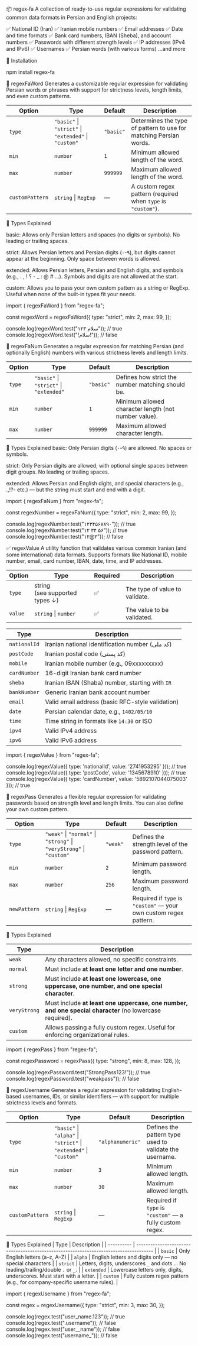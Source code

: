 📦 regex‑fa
A collection of ready-to-use regular expressions for validating common data formats in Persian and English projects:

✅ National ID (Iran)
✅ Iranian mobile numbers
✅ Email addresses
✅ Date and time formats
✅ Bank card numbers, IBAN (Sheba), and account numbers
✅ Passwords with different strength levels
✅ IP addresses (IPv4 and IPv6)
✅ Usernames
✅ Persian words (with various forms)
...and more

🚀 Installation

npm install regex-fa


🧠 regexFaWord
Generates a customizable regular expression for validating Persian words or phrases with support for strictness levels, length limits, and even custom patterns.

| Option          | Type                                                  | Default   | Description                                                       |
| --------------- | ----------------------------------------------------- | --------- | ----------------------------------------------------------------- |
| `type`          | `"basic"` \| `"strict"` \| `"extended"` \| `"custom"` | `"basic"` | Determines the type of pattern to use for matching Persian words. |
| `min`           | `number`                                              | `1`       | Minimum allowed length of the word.                               |
| `max`           | `number`                                              | `999999`  | Maximum allowed length of the word.                               |
| `customPattern` | `string` \| `RegExp`                                  | —         | A custom regex pattern (required when `type` is `"custom"`).      |


📘 Types Explained

basic:
Allows only Persian letters and spaces (no digits or symbols). No leading or trailing spaces.

strict:
Allows Persian letters and Persian digits (۰-۹), but digits cannot appear at the beginning. Only space between words is allowed.

extended:
Allows Persian letters, Persian and English digits, and symbols (e.g., . , ! ؟ - _ : @ # ...). Symbols and digits are not allowed at the start.

custom:
Allows you to pass your own custom pattern as a string or RegExp. Useful when none of the built-in types fit your needs.

<!-- example-start -->

import { regexFaWord } from "regex-fa";

const regexWord = regexFaWord({
  type: "strict",
  min: 2,
  max: 99,
});

console.log(regexWord.test("سلام ۱۲۳")); // true
console.log(regexWord.test("!سلام!"));   // false

<!-- example-end -->

🔢 regexFaNum
Generates a regular expression for matching Persian (and optionally English) numbers with various strictness levels and length limits.

| Option | Type                                    | Default   | Description                                          |
| ------ | --------------------------------------- | --------- | ---------------------------------------------------- |
| `type` | `"basic"` \| `"strict"` \| `"extended"` | `"basic"` | Defines how strict the number matching should be.    |
| `min`  | `number`                                | `1`       | Minimum allowed character length (not number value). |
| `max`  | `number`                                | `999999`  | Maximum allowed character length.                    |


📘 Types Explained
basic:
Only Persian digits (۰-۹) are allowed. No spaces or symbols.

strict:
Only Persian digits are allowed, with optional single spaces between digit groups. No leading or trailing spaces.

extended:
Allows Persian and English digits, and special characters (e.g., .,!?- etc.) — but the string must start and end with a digit.

<!-- example-start -->

import { regexFaNum } from "regex-fa";

const regexNumber = regexFaNum({
  type: "strict",
  min: 2,
  max: 99,
});

console.log(regexNumber.test("۱۲۳۴۵۶۷۸۹۰")); // true
console.log(regexNumber.test("۱۲ ۳۴ ۵۶"));   // true
console.log(regexNumber.test("۱۲@۳"));       // false

<!-- example-end -->

✅ regexValue
A utility function that validates various common Iranian (and some international) data formats. Supports formats like National ID, mobile number, email, card number, IBAN, date, time, and IP addresses.

| Option  | Type                               | Required | Description                    |
| ------- | ---------------------------------- | -------- | ------------------------------ |
| `type`  | string<br/>(see supported types ↓) | ✅        | The type of value to validate. |
| `value` | `string` \| `number`               | ✅        | The value to be validated.     |


| Type         | Description                                      |
| ------------ | ------------------------------------------------ |
| `nationalId` | Iranian national identification number (کد ملی)  |
| `postCode`   | Iranian postal code (کد پستی)                    |
| `mobile`     | Iranian mobile number (e.g., 09xxxxxxxxx)        |
| `cardNumber` | 16-digit Iranian bank card number                |
| `sheba`      | Iranian IBAN (Shaba) number, starting with `IR`  |
| `bankNumber` | Generic Iranian bank account number              |
| `email`      | Valid email address (basic RFC-style validation) |
| `date`       | Persian calendar date, e.g., `1402/05/10`        |
| `time`       | Time string in formats like `14:30` or ISO       |
| `ipv4`       | Valid IPv4 address                               |
| `ipv6`       | Valid IPv6 address                               |


<!-- example-start -->
import { regexValue } from "regex-fa";

console.log(regexValue({ type: 'nationalId', value: '2741953295' })); // true
console.log(regexValue({ type: 'postCode', value: '1345678910' }));   // true
console.log(regexValue({ type: 'cardNumber', value: '5892107044075003' })); // true

<!-- example-end -->

🔐 regexPass
Generates a flexible regular expression for validating passwords based on strength level and length limits. You can also define your own custom pattern.

| Option       | Type                                                                 | Default  | Description                                                       |
| ------------ | -------------------------------------------------------------------- | -------- | ----------------------------------------------------------------- |
| `type`       | `"weak"` \| `"normal"` \| `"strong"` \| `"veryStrong"` \| `"custom"` | `"weak"` | Defines the strength level of the password pattern.               |
| `min`        | `number`                                                             | `2`      | Minimum password length.                                          |
| `max`        | `number`                                                             | `256`    | Maximum password length.                                          |
| `newPattern` | `string` \| `RegExp`                                                 | —        | Required if `type` is `"custom"` — your own custom regex pattern. |


📘 Types Explained

| Type         | Description                                                                                             |
| ------------ | ------------------------------------------------------------------------------------------------------- |
| `weak`       | Any characters allowed, no specific constraints.                                                        |
| `normal`     | Must include **at least one letter and one number**.                                                    |
| `strong`     | Must include **at least one lowercase, one uppercase, one number, and one special character**.          |
| `veryStrong` | Must include **at least one uppercase, one number, and one special character** (no lowercase required). |
| `custom`     | Allows passing a fully custom regex. Useful for enforcing organizational rules.                         |

<!-- example-start -->
import { regexPass } from "regex-fa";

const regexPassword = regexPass({
  type: "strong",
  min: 8,
  max: 128,
});

console.log(regexPassword.test("StrongPass123!")); // true
console.log(regexPassword.test("weakpass"));       // false

<!-- example-end -->

👤 regexUsername
Generates a regular expression for validating English-based usernames, IDs, or similar identifiers — with support for multiple strictness levels and formats.

| Option          | Type                                                               | Default          | Description                                              |
| --------------- | ------------------------------------------------------------------ | ---------------- | -------------------------------------------------------- |
| `type`          | `"basic"` \| `"alpha"` \| `"strict"` \| `"extended"` \| `"custom"` | `"alphanumeric"` | Defines the pattern type used to validate the username.  |
| `min`           | `number`                                                           | `3`              | Minimum allowed length.                                  |
| `max`           | `number`                                                           | `30`             | Maximum allowed length.                                  |
| `customPattern` | `string` \| `RegExp`                                               | —                | Required if `type` is `"custom"` — a fully custom regex. |


📘 Types Explained
| Type       | Description                                                                           |
| ---------- | ------------------------------------------------------------------------------------- |
| `basic`    | Only English letters (a–z, A–Z)                                                       |
| `alpha`    | English letters and digits only — no special characters                               |
| `strict`   | Letters, digits, underscores `_` and dots `.`. No leading/trailing/double `.` or `_`. |
| `extended` | Lowercase letters only, digits, underscores. Must start with a letter.                |
| `custom`   | Fully custom regex pattern (e.g., for company-specific username rules).               |


<!-- example-start -->

import { regexUsername } from "regex-fa";

const regex = regexUsername({
  type: "strict",
  min: 3,
  max: 30,
});

console.log(regex.test("user_name.123")); // true
console.log(regex.test(".username"));     // false
console.log(regex.test("user__name"));    // false
console.log(regex.test("username_"));     // false

<!-- example-end -->